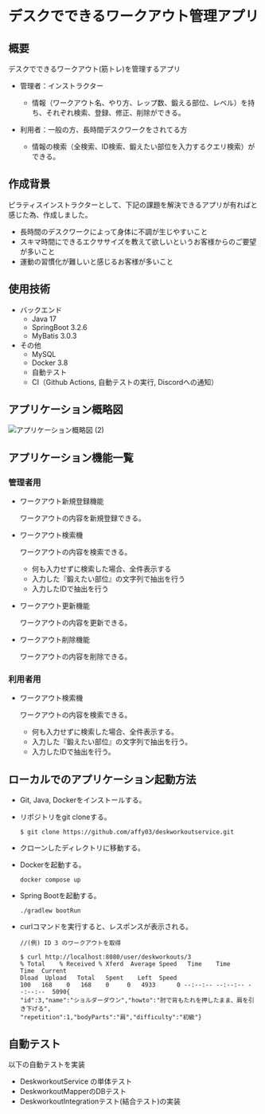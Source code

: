 # デスクでできるワークアウト管理アプリ

## 概要

デスクでできるワークアウト(筋トレ)を管理するアプリ

- 管理者：インストラクター
    - 情報（ワークアウト名、やり方、レップ数、鍛える部位、レベル）を持ち、それぞれ検索、登録、修正、削除ができる。

- 利用者：一般の方、長時間デスクワークをされてる方
    - 情報の検索（全検索、ID検索、鍛えたい部位を入力するクエリ検索）ができる。

## 作成背景

ピラティスインストラクターとして、下記の課題を解決できるアプリが有ればと感じた為、作成しました。

- 長時間のデスクワークによって身体に不調が生じやすいこと
- スキマ時間にできるエクササイズを教えて欲しいというお客様からのご要望が多いこと
- 運動の習慣化が難しいと感じるお客様が多いこと

## 使用技術

- バックエンド
    - Java 17
    - SpringBoot 3.2.6
    - MyBatis 3.0.3
- その他
    - MySQL
    - Docker 3.8
    - 自動テスト
    - CI（Github Actions, 自動テストの実行, Discordへの通知）

## アプリケーション概略図
![アプリケーション概略図 (2)](https://github.com/user-attachments/assets/c3109da9-f41f-43b8-8c3b-dfd57eca78dc)

## アプリケーション機能一覧

### 管理者用

- ワークアウト新規登録機能
    
    ワークアウトの内容を新規登録できる。
    
- ワークアウト検索機
    
    ワークアウトの内容を検索できる。
    
  - 何も入力せずに検索した場合、全件表示する
  - 入力した『鍛えたい部位』の文字列で抽出を行う
  -  入力したIDで抽出を行う
 
- ワークアウト更新機能

  ワークアウトの内容を更新できる。

- ワークアウト削除機能

  ワークアウトの内容を削除できる。

### 利用者用

- ワークアウト検索機
    
    ワークアウトの内容を検索できる。
    
  - 何も入力せずに検索した場合、全件表示する。
  - 入力した『鍛えたい部位』の文字列で抽出を行う。
  - 入力したIDで抽出を行う。

## ローカルでのアプリケーション起動方法

- Git, Java, Dockerをインストールする。
- リポジトリをgit cloneする。
    
    ```
    $ git clone https://github.com/affy03/deskworkoutservice.git
    ```
    
- クローンしたディレクトリに移動する。
- Dockerを起動する。
    
    ```
    docker compose up
    ```
    
- Spring Bootを起動する。
    
    ```
    ./gradlew bootRun
    ```
    
- curlコマンドを実行すると、レスポンスが表示される。

    ```
    //(例) ID 3 のワークアウトを取得

    $ curl http://localhost:8080/user/deskworkouts/3
    % Total    % Received % Xferd  Average Speed   Time    Time     Time  Current
    Dload  Upload   Total   Spent    Left  Speed
    100   168    0   168    0     0   4933      0 --:--:-- --:--:-- --:--:--  5090{
    "id":3,"name":"ショルダーダウン","howto":"肘で背もたれを押したまま、肩を引き下げる",
    "repetition":1,"bodyParts":"肩","difficulty":"初級"}
    ```

## 自動テスト

以下の自動テストを実装

- DeskworkoutService の単体テスト
- DeskworkoutMapperのDBテスト
- DeskworkoutIntegrationテスト(結合テスト)の実装
